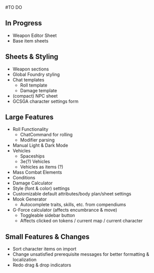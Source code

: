 #TO DO
## In Progress
- Weapon Editor Sheet
- Base item sheets
## Sheets & Styling
- Weapon sections
- Global Foundry styling
- Chat templates
	- Roll template
	- Damage template
- (compact) NPC sheet
- GCSGA character settings form
## Large Features
- Roll Functionality
	- ChatCommand for rolling
	- Modifier parsing
- Manual Light & Dark Mode
- Vehicles
	- Spaceships
	- 3e(?) Vehicles
	- Vehicles as items (?)
- Mass Combat Elements
- Conditions
- Damage Calculator
- Style (font & color) settings
- Customizable default attributes/body plan/sheet settings
- Mook Generator
	- Autocomplete traits, skills, etc. from compendiums
- G-Force calculator (affects encumbrance & move)
	- Toggleable sidebar button
	- Affects clicked on tokens / current map / current character
## Small Features & Changes
- Sort character items on import
- Change unsatisfied prerequisite messages for better formatting & localization
- Redo drag & drop indicators

